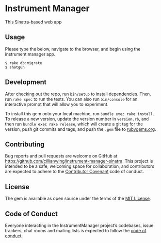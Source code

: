 # Instrument Manager

This Sinatra-based web app

## Usage

Please type the below, navigate to the browser, and begin using the instrument manager app.

    $ rake db:migrate
    $ shotgun

## Development

After checking out the repo, run `bin/setup` to install dependencies. Then, run `rake spec` to run the tests. You can also run `bin/console` for an interactive prompt that will allow you to experiment.

To install this gem onto your local machine, run `bundle exec rake install`. To release a new version, update the version number in `version.rb`, and then run `bundle exec rake release`, which will create a git tag for the version, push git commits and tags, and push the `.gem` file to [rubygems.org](https://rubygems.org).

## Contributing

Bug reports and pull requests are welcome on GitHub at https://github.com/cillianwing/instrument-manager-sinatra. This project is intended to be a safe, welcoming space for collaboration, and contributors are expected to adhere to the [Contributor Covenant](http://contributor-covenant.org) code of conduct.

## License

The gem is available as open source under the terms of the [MIT License](https://opensource.org/licenses/MIT).

## Code of Conduct

Everyone interacting in the InstrumentManager project’s codebases, issue trackers, chat rooms and mailing lists is expected to follow the [code of conduct](https://github.com/cillianwing/instrument-manager-sinatra/blob/master/CODE_OF_CONDUCT.md).
